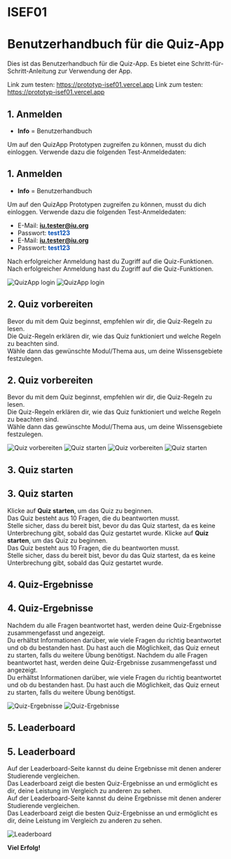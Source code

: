 # ISEF01
# Benutzerhandbuch für die Quiz-App

Dies ist das Benutzerhandbuch für die Quiz-App. Es bietet eine Schritt-für-Schritt-Anleitung zur Verwendung der App.

Link zum testen: https://prototyp-isef01.vercel.app
Link zum testen: https://prototyp-isef01.vercel.app


## 1. Anmelden
- <strong >Info</strong> = Benutzerhandbuch
  
Um auf den QuizApp Prototypen zugreifen zu können, musst du dich einloggen. Verwende dazu die folgenden Test-Anmeldedaten:
## 1. Anmelden
- <strong >Info</strong> = Benutzerhandbuch
  
Um auf den QuizApp Prototypen zugreifen zu können, musst du dich einloggen. Verwende dazu die folgenden Test-Anmeldedaten:

- E-Mail: <strong style="color:#004eb5">iu.tester@iu.org</strong>
- Passwort: <strong style="color:#004eb5">test123</strong>
- E-Mail: <strong style="color:#004eb5">iu.tester@iu.org</strong>
- Passwort: <strong style="color:#004eb5">test123</strong>

Nach erfolgreicher Anmeldung hast du Zugriff auf die Quiz-Funktionen.
Nach erfolgreicher Anmeldung hast du Zugriff auf die Quiz-Funktionen.

![QuizApp login](client/public/quiz_anmelden.png)
![QuizApp login](client/public/quiz_anmelden.png)


## 2. Quiz vorbereiten
Bevor du mit dem Quiz beginnst, empfehlen wir dir, die Quiz-Regeln zu lesen. <br/>
Die Quiz-Regeln erklären dir, wie das Quiz funktioniert und welche Regeln zu beachten sind. <br/>
Wähle dann das gewünschte Modul/Thema aus, um deine Wissensgebiete festzulegen.
## 2. Quiz vorbereiten
Bevor du mit dem Quiz beginnst, empfehlen wir dir, die Quiz-Regeln zu lesen. <br/>
Die Quiz-Regeln erklären dir, wie das Quiz funktioniert und welche Regeln zu beachten sind. <br/>
Wähle dann das gewünschte Modul/Thema aus, um deine Wissensgebiete festzulegen.

![Quiz vorbereiten](client/public/quiz_user-regeln.png)
![Quiz starten](client/public/quiz_module.png)
![Quiz vorbereiten](client/public/quiz_user-regeln.png)
![Quiz starten](client/public/quiz_module.png)

## 3. Quiz starten
## 3. Quiz starten

Klicke auf <strong>Quiz starten</strong>, um das Quiz zu beginnen.<br/>
Das Quiz besteht aus 10 Fragen, die du beantworten musst.<br/>
Stelle sicher, dass du bereit bist, bevor du das Quiz startest, da es keine Unterbrechung gibt, sobald das Quiz gestartet wurde.
Klicke auf <strong>Quiz starten</strong>, um das Quiz zu beginnen.<br/>
Das Quiz besteht aus 10 Fragen, die du beantworten musst.<br/>
Stelle sicher, dass du bereit bist, bevor du das Quiz startest, da es keine Unterbrechung gibt, sobald das Quiz gestartet wurde.

## 4. Quiz-Ergebnisse
## 4. Quiz-Ergebnisse

Nachdem du alle Fragen beantwortet hast, werden deine Quiz-Ergebnisse zusammengefasst und angezeigt.<br/>
Du erhältst Informationen darüber, wie viele Fragen du richtig beantwortet und ob du bestanden hast.
Du hast auch die Möglichkeit, das Quiz erneut zu starten, falls du weitere Übung benötigst.
Nachdem du alle Fragen beantwortet hast, werden deine Quiz-Ergebnisse zusammengefasst und angezeigt.<br/>
Du erhältst Informationen darüber, wie viele Fragen du richtig beantwortet und ob du bestanden hast.
Du hast auch die Möglichkeit, das Quiz erneut zu starten, falls du weitere Übung benötigst.

![Quiz-Ergebnisse](client/public/quiz_ergebnis_nichtBestanden.png)
![Quiz-Ergebnisse](client/public/quiz_ergebnis_Bestanden.png)

## 5. Leaderboard
## 5. Leaderboard

Auf der Leaderboard-Seite kannst du deine Ergebnisse mit denen anderer Studierende vergleichen.<br/>
Das Leaderboard zeigt die besten Quiz-Ergebnisse an und ermöglicht es dir, deine Leistung im Vergleich zu anderen zu sehen.<br/>
Auf der Leaderboard-Seite kannst du deine Ergebnisse mit denen anderer Studierende vergleichen.<br/>
Das Leaderboard zeigt die besten Quiz-Ergebnisse an und ermöglicht es dir, deine Leistung im Vergleich zu anderen zu sehen.<br/>

![Leaderboard](client/public/quiz_leaderboard.png)

<strong>Viel Erfolg!</strong>